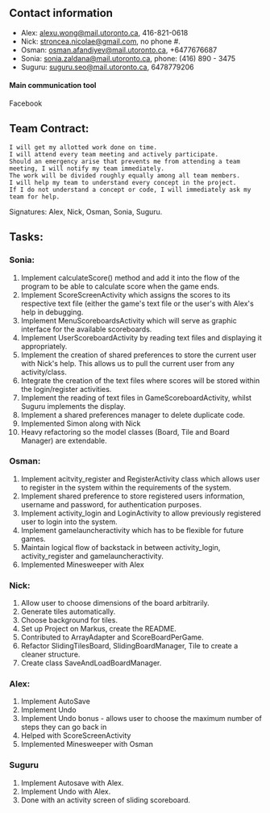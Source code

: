 ## Contact information
* Alex: alexu.wong@mail.utoronto.ca, 416-821-0618
* Nick: stroncea.nicolae@gmail.com, no phone #.
* Osman: osman.afandiyev@mail.utoronto.ca, +6477676687
* Sonia: sonia.zaldana@mail.utoronto.ca, phone: (416) 890 - 3475
* Suguru: suguru.seo@mail.utoronto.ca, 6478779206

#### Main communication tool
Facebook

## Team Contract:

    I will get my allotted work done on time.
    I will attend every team meeting and actively participate.
    Should an emergency arise that prevents me from attending a team meeting, I will notify my team immediately.
    The work will be divided roughly equally among all team members.
    I will help my team to understand every concept in the project.
    If I do not understand a concept or code, I will immediately ask my team for help.

Signatures: Alex, Nick, Osman, Sonia, Suguru.

## Tasks:

### Sonia:
1. Implement calculateScore() method and add it into the flow of the program to be able to calculate
score when the game ends.
2. Implement ScoreScreenActivity which assigns the scores to its respective text file (either the
game's text file or the user's with Alex's help in debugging.
3. Implement MenuScoreboardsActivity which will serve as graphic interface for the available scoreboards.
4. Implement UserScoreboardActivity by reading text files and displaying it appropriately.
5. Implement the creation of shared preferences to store the current user with Nick's help. This allows us to pull the
current user from any activity/class.
6. Integrate the creation of the text files where scores will be stored within the login/register activities.
7. Implement the reading of text files in GameScoreboardActivity, whilst Suguru implements the display.
8. Implement a shared preferences manager to delete duplicate code.
9. Implemented Simon along with Nick
10. Heavy refactoring so the model classes (Board, Tile and Board Manager) are extendable.



### Osman:
1. Implement acitvity_register and RegisterActivity class which allows user to register in the system within
the requirements of the system.
2. Implement shared preference to store registered users information, username and password, for
authentication purposes.
3. Implement activity_login and LoginActivity to allow previously registered user to login into the system.
4. Implement gamelauncheractivity which has to be flexible for future games.
5. Maintain logical flow of backstack in between activity_login, activity_register and gamelauncheractivity.
6. Implemented Minesweeper with Alex

### Nick:
1. Allow user to choose dimensions of the board arbitrarily.
2. Generate tiles automatically.
3. Choose background for tiles.
4. Set up Project on Markus, create the README.
5. Contributed to ArrayAdapter and ScoreBoardPerGame.
6. Refactor SlidingTilesBoard, SlidingBoardManager, Tile to create a cleaner structure.
7. Create class SaveAndLoadBoardManager.


### Alex:
1. Implement AutoSave
2. Implement Undo
3. Implement Undo bonus - allows user to choose the maximum number of steps they can go back in
4. Helped with ScoreScreenActivity
5. Implemented Minesweeper with Osman

### Suguru
1. Implement Autosave with Alex.
2. Implement Undo with Alex.
3. Done with an activity screen of sliding scoreboard.



